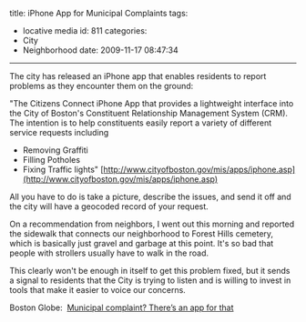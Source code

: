 title: iPhone App for Municipal Complaints
tags:
  - locative media
id: 811
categories:
  - City
  - Neighborhood
date: 2009-11-17 08:47:34
---

The city has released an iPhone app that enables residents to report problems as they encounter them on the ground:

"The Citizens Connect iPhone App that provides a lightweight interface into the City of Boston's Constituent Relationship Management System (CRM). The intention is to help constituents easily report a variety of different service requests including

*   Removing Graffiti
*   Filling Potholes
*   Fixing Traffic lights"
[http://www.cityofboston.gov/mis/apps/iphone.asp](http://www.cityofboston.gov/mis/apps/iphone.asp)

All you have to do is take a picture, describe the issues, and send it off and the city will have a geocoded record of your request.

On a recommendation from neighbors, I went out this morning and reported the sidewalk that connects our neighborhood to Forest Hills cemetery, which is basically just gravel and garbage at this point. It's so bad that people with strollers usually have to walk in the road.

This clearly won't be enough in itself to get this problem fixed, but it sends a signal to residents that the City is trying to listen and is willing to invest in tools that make it easier to voice our concerns.

Boston Globe:  [Municipal complaint? There’s an app for that](http://www.boston.com/news/local/massachusetts/articles/2009/07/06/boston_to_debut_8216killer_app8217_for_municipal_complaints/)